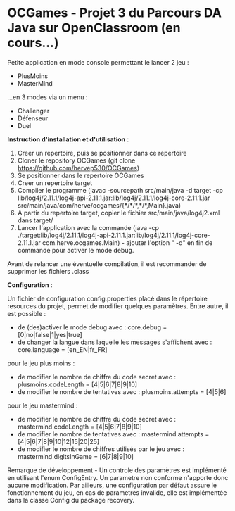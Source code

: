 # OCGames - Projet 3 du Parcours DA Java sur OpenClassroom (en cours...)

Petite application en mode console permettant le lancer 2 jeu :
- PlusMoins
- MasterMind

...en 3 modes via un menu :
- Challenger
- Défenseur
- Duel

__Instruction d'installation et d'utilisation__ : 
1. Creer un repertoire, puis se positionner dans ce repertoire
2. Cloner le repository OCGames (git clone https://github.com/hervep530/OCGames)
3. Se positionner dans le repertoire OCGames
4. Creer un repertoire target
5. Compiler le programme (javac -sourcepath src/main/java -d target -cp lib/log4j/2.11.1/log4j-api-2.11.1.jar:lib/log4j/2.11.1/log4j-core-2.11.1.jar src/main/java/com/herve/ocgames/{\*/\*/\*,\*/\*,Main}.java)
6. A partir du repertoire target, copier le fichier  src/main/java/log4j2.xml dans target/
7. Lancer l'application avec la commande (java -cp ./target:lib/log4j/2.11.1/log4j-api-2.11.1.jar:lib/log4j/2.11.1/log4j-core-2.11.1.jar com.herve.ocgames.Main) - ajouter l'option " -d" en fin de commande pour activer le mode debug.

Avant de relancer une éventuelle compilation, il est recommander de supprimer les fichiers .class


__Configuration__ : 

Un fichier de configuration config.properties placé dans le répertoire resources du projet, permet de modifier quelques paramètres.
Entre autre, il est possible :
- de (des)activer le mode debug avec : core.debug = [0|no|false|1|yes|true]
- de changer la langue dans laquelle les messages s'affichent avec : core.language = [en_EN|fr_FR]

pour le jeu plus moins :
- de modifier le nombre de chiffre du code secret avec : plusmoins.codeLength = [4|5|6|7|8|9|10]
- de modifier le nombre de tentatives  avec : plusmoins.attempts = [4|5|6]

pour le jeu mastermind :
- de modifier le nombre de chiffre du code secret avec : mastermind.codeLength = [4|5|6|7|8|9|10]
- de modifier le nombre de tentatives  avec : mastermind.attempts = [4|5|6|7|8|9|10|12|15|20|25]
- de modifier le nombre de chiffres utilisés par le jeu avec : mastermind.digitsInGame = [6|7|8|9|10]

Remarque de développement - Un controle des paramètres est implémenté en utilisant l'enum ConfigEntry. Un parametre non conforme n'apporte donc aucune modification. Par ailleurs, une configuration par défaut assure le fonctionnement du jeu, en cas de parametres invalide, elle est implémentée dans la classe Config du package recovery.



